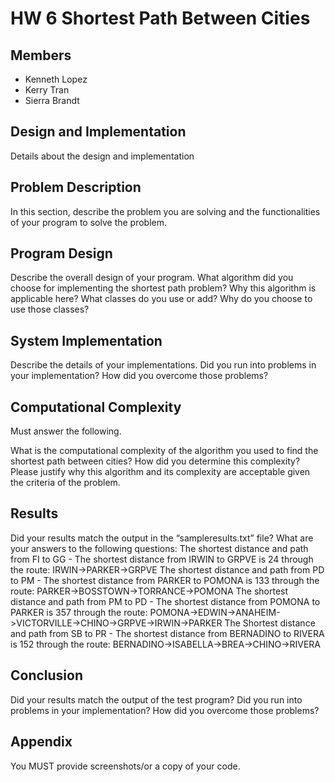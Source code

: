 
# HW 6 Shortest Path Between Cities

## Members
- Kenneth Lopez
- Kerry Tran
- Sierra Brandt

## Design and Implementation
Details about the design and implementation

## Problem Description
In this section, describe the problem you are solving and the functionalities of your program to solve the problem.

## Program Design
Describe the overall design of your program.
What algorithm did you choose for implementing the shortest path problem? Why this algorithm is applicable here?
What classes do you use or add? Why do you choose to use those classes?

## System Implementation
Describe the details of your implementations. Did you run into problems in your implementation? How did you overcome those problems?

## Computational Complexity
Must answer the following.

What is the computational complexity of the algorithm you used to find the shortest path between cities? How did you determine this complexity? Please justify why this algorithm and its complexity are acceptable given the criteria of the problem.

## Results
Did your results match the output in the “sampleresults.txt” file?
What are your answers to the following questions:
The shortest distance and path from FI to GG - The shortest distance from IRWIN to GRPVE is 24 through the route: IRWIN->PARKER->GRPVE
The shortest distance and path from PD to PM - The shortest distance from PARKER to POMONA is 133 through the route: PARKER->BOSSTOWN->TORRANCE->POMONA
The shortest distance and path from PM to PD - The shortest distance from POMONA to PARKER is 357 through the route: POMONA->EDWIN->ANAHEIM->VICTORVILLE->CHINO->GRPVE->IRWIN->PARKER
The Shortest distance and path from SB to PR - The shortest distance from BERNADINO to RIVERA is 152 through the route: BERNADINO->ISABELLA->BREA->CHINO->RIVERA

## Conclusion
Did your results match the output of the test program? Did you run into problems in your implementation? How did you overcome those problems?

## Appendix
You MUST provide screenshots/or a copy of your code.